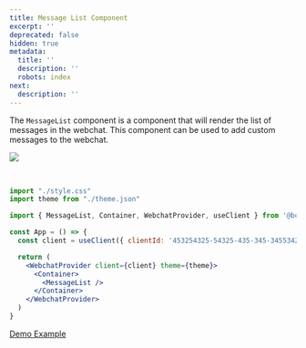 ```yaml
---
title: Message List Component
excerpt: ''
deprecated: false
hidden: true
metadata:
  title: ''
  description: ''
  robots: index
next:
  description: ''
---
```

The `MessageList` component is a component that will render the list of messages in the webchat. This component can be used to add custom messages to the webchat.

![](https://files.readme.io/60e7480-image.png)

<br />

```jsx /MessageList/
import "./style.css"
import theme from "./theme.json"

import { MessageList, Container, WebchatProvider, useClient } from '@botpress/webchat'

const App = () => {
  const client = useClient({ clientId: '453254325-54325-435-345-345534253' })

  return (
    <WebchatProvider client={client} theme={theme}>
      <Container>
        <MessageList />
      </Container>
    </WebchatProvider>
  )
}
```

 [Demo Example](https://stackblitz.com/github/botpress/documentation-examples/tree/master/examples/webchat-react-message-list?embed=1\&hideNavigation=1\&view=both\&file=src%2FApp.tsx)
